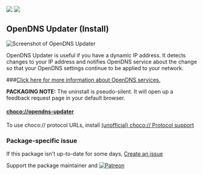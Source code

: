 [![](https://img.shields.io/chocolatey/v/opendns-updater?color=green&label=opendns-updater)](https://chocolatey.org/packages/opendns-updater) [![](https://img.shields.io/chocolatey/dt/opendns-updater)](https://chocolatey.org/packages/opendns-updater)

## OpenDNS Updater (Install)

![Screenshot of OpenDNS Updater](https://d2v7u03x06aro3.cloudfront.net/img/win_up_22_main.png)
	
OpenDNS Updater is useful if you have a dynamic IP address. It detects changes to your IP address and notifies OpenDNS service about the change so that your OpenDNS settings continue to be applied to your network.

###[Click here for more information about OpenDNS services.](https://www.OpenDNS.com "OpenDNS's Homepage")

**PACKAGING NOTE:** The uninstall is pseudo-silent. It will open up a feedback request page in your default browser.

#### [choco://opendns-updater](choco://opendns-updater)
To use choco:// protocol URLs, install [(unofficial) choco:// Protocol support ](https://chocolatey.org/packages/choco-protocol-support)

### Package-specific issue
If this package isn't up-to-date for some days, [Create an issue](https://github.com/tunisiano187/Chocolatey-packages/issues/new/choose)

Support the package maintainer and [![Patreon](https://cdn.jsdelivr.net/gh/tunisiano187/Chocolatey-packages@d15c4e19c709e7148588d4523ffc6dd3cd3c7e5e/icons/patreon.png)](https://www.patreon.com/bePatron?u=39585820)
